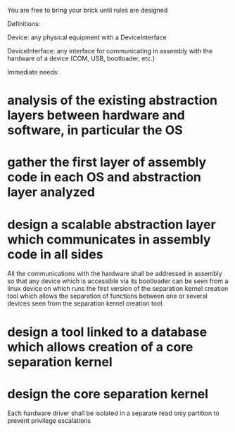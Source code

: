 You are free to bring your brick until rules are designed


Definitions:


Device: any physical equipment with a DeviceInterface


DeviceInterface: any interface for communicating in assembly with the hardware of a device (COM, USB, bootloader, etc.)


Immediate needs:


# analysis of the existing abstraction layers between hardware and software, in particular the OS


# gather the first layer of assembly code in each OS and abstraction layer analyzed





# design a scalable abstraction layer which communicates in assembly code in all sides

All the communications with the hardware shall be addressed in assembly so that any device which is accessible via its bootloader can be seen from a linux device on which runs the first version of the separation kernel creation tool which allows the separation of functions between one or several devices seen from the separation kernel creation tool.


# design a tool linked to a database which allows creation of a core separation kernel


# design the core separation kernel

Each hardware driver shall be isolated in a separate read only partition to prevent privilege escalations

